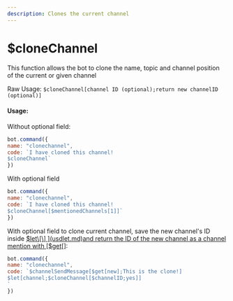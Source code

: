 ```yaml
---
description: Clones the current channel
---
```


# $cloneChannel

This function allows the bot to clone the name, topic and channel position of the current or given channel

Raw Usage: `$cloneChannel[channel ID (optional);return new channelID (optional)]`

#### Usage:

Without optional field:

```javascript
bot.command({
name: "clonechannel",
code: `I have cloned this channel!
$cloneChannel`
})
```

With optional field

```javascript
bot.command({
name: "clonechannel",
code: `I have cloned this channel!
$cloneChannel[$mentionedChannels[1]]`
})

```

With optional field to clone current channel, save the new channel's ID inside [$let\[\] ](usdlet.md)and return the ID of the new channel as a channel mention with [$get\[\]](usdget.md):

```javascript
bot.command({
name: "clonechannel",
code: `$channelSendMessage[$get[new];This is the clone!]
$let[channel;$cloneChannel[$channelID;yes]]
`
})
```

